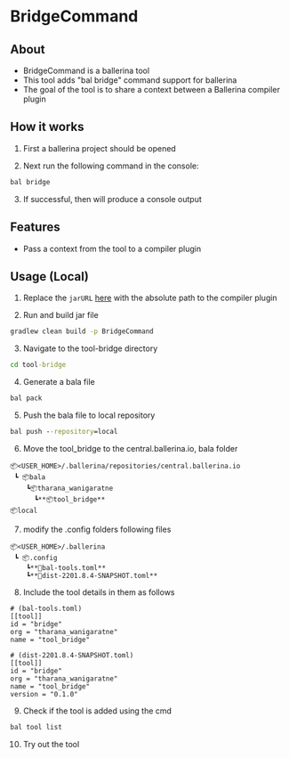 # BridgeCommand

## About

- BridgeCommand is a ballerina tool
- This tool adds "bal bridge" command support for ballerina
- The goal of the tool is to share a context between a Ballerina compiler plugin

## How it works

1. First a ballerina project should be opened

2. Next run the following command in the console:

```cmd
bal bridge
```

3. If successful, then will produce a console output

## Features

- Pass a context from the tool to a compiler plugin

## Usage (Local)

1. Replace
   the `jarURL` [here](https://github.com/Xenowa/ballerina-tool-plugin-bridge/blob/thin-jar-service-loading/BridgeCommand/src/main/java/org/wso2/ballerina/BridgeCommand.java#L128)
   with the absolute path to the compiler plugin

2. Run and build jar file

```cmd
gradlew clean build -p BridgeCommand
```

3. Navigate to the tool-bridge directory

```cmd
cd tool-bridge
```

4. Generate a bala file

```cmd
bal pack
```

5. Push the bala file to local repository

```cmd
bal push --repository=local
```

6. Move the tool_bridge to the central.ballerina.io, bala folder

```
📦<USER_HOME>/.ballerina/repositories/central.ballerina.io
 ┗ 📦bala
    ┗📦tharana_wanigaratne
      ┗**📦tool_bridge**
📦local
```

7. modify the .config folders following files

```
📦<USER_HOME>/.ballerina
 ┗ 📦.config
    ┗**📜bal-tools.toml**
    ┗**📜dist-2201.8.4-SNAPSHOT.toml**
```

8. Include the tool details in them as follows

```
# (bal-tools.toml)
[[tool]]
id = "bridge"
org = "tharana_wanigaratne"
name = "tool_bridge"
```

```
# (dist-2201.8.4-SNAPSHOT.toml)
[[tool]]
id = "bridge"
org = "tharana_wanigaratne"
name = "tool_bridge"
version = "0.1.0"
```

9. Check if the tool is added using the cmd

```cmd
bal tool list
```

10. Try out the tool